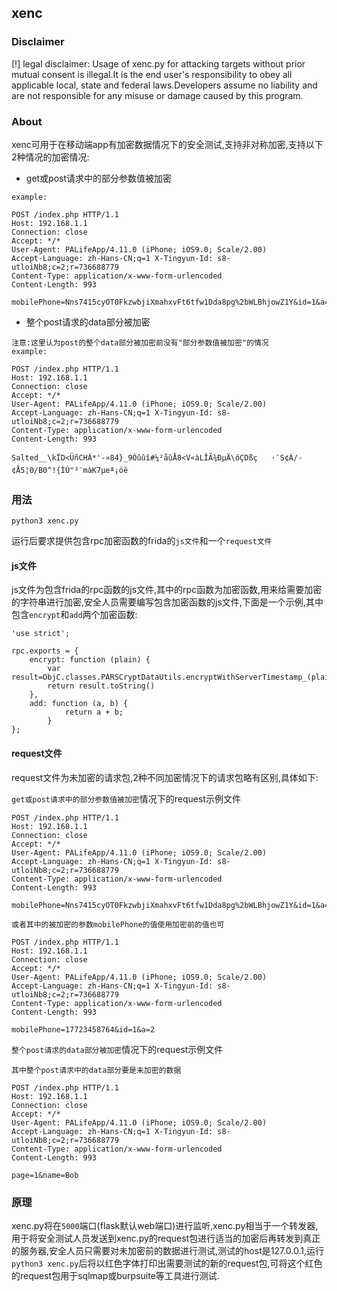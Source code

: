 ## xenc

### Disclaimer

[!] legal disclaimer: Usage of xenc.py for attacking targets without prior mutual consent is illegal.It is the end user's responsibility to obey all applicable local, state and federal laws.Developers assume no liability and are not responsible for any misuse or damage caused by this program.

### About

xenc可用于在移动端app有加密数据情况下的安全测试,支持非对称加密,支持以下2种情况的加密情况:

+ get或post请求中的部分参数值被加密

``` 
example:

POST /index.php HTTP/1.1 
Host: 192.168.1.1 
Connection: close 
Accept: */* 
User-Agent: PALifeApp/4.11.0 (iPhone; iOS9.0; Scale/2.00) 
Accept-Language: zh-Hans-CN;q=1 X-Tingyun-Id: s8-utloiNb8;c=2;r=736688779 
Content-Type: application/x-www-form-urlencoded 
Content-Length: 993

mobilePhone=Nns7415cyOT0FkzwbjiXmahxvFt6tfw1Dda8pg%2bWLBhjowZ1Y&id=1&a=2
```


+ 整个post请求的data部分被加密

```
注意:这里认为post的整个data部分被加密前没有"部分参数值被加密"的情况
example:

POST /index.php HTTP/1.1 
Host: 192.168.1.1 
Connection: close 
Accept: */* 
User-Agent: PALifeApp/4.11.0 (iPhone; iOS9.0; Scale/2.00) 
Accept-Language: zh-Hans-CN;q=1 X-Tingyun-Id: s8-utloiNb8;c=2;r=736688779 
Content-Type: application/x-www-form-urlencoded 
Content-Length: 993

Salted__\kÏ D<ÜñCHÁ*'-»84}_9Óûûî#¼²åûÅ8<V«àLÎÃ¾ÐµÄ\ôÇDßç	·¨S¢À/-¢Å5¦0/B0^!{ÌÚ"³¨màK7µeª¡öê
```

### 用法

`python3 xenc.py`

运行后要求提供包含rpc加密函数的frida的`js文件`和一个`request文件`

#### js文件

js文件为包含frida的rpc函数的js文件,其中的rpc函数为加密函数,用来给需要加密的字符串进行加密,安全人员需要编写包含加密函数的js文件,下面是一个示例,其中包含`encrypt`和`add`两个加密函数:

```
'use strict';

rpc.exports = {
    encrypt: function (plain) {
        var result=ObjC.classes.PARSCryptDataUtils.encryptWithServerTimestamp_(plain)
        return result.toString()
    },
    add: function (a, b) {
            return a + b;
        }
};

```

#### request文件

request文件为未加密的请求包,2种不同加密情况下的请求包略有区别,具体如下:

`get或post请求中的部分参数值被加密`情况下的request示例文件

```
POST /index.php HTTP/1.1 
Host: 192.168.1.1 
Connection: close 
Accept: */* 
User-Agent: PALifeApp/4.11.0 (iPhone; iOS9.0; Scale/2.00) 
Accept-Language: zh-Hans-CN;q=1 X-Tingyun-Id: s8-utloiNb8;c=2;r=736688779 
Content-Type: application/x-www-form-urlencoded 
Content-Length: 993

mobilePhone=Nns7415cyOT0FkzwbjiXmahxvFt6tfw1Dda8pg%2bWLBhjowZ1Y&id=1&a=2

或者其中的被加密的参数mobilePhone的值使用加密前的值也可

POST /index.php HTTP/1.1 
Host: 192.168.1.1 
Connection: close 
Accept: */* 
User-Agent: PALifeApp/4.11.0 (iPhone; iOS9.0; Scale/2.00) 
Accept-Language: zh-Hans-CN;q=1 X-Tingyun-Id: s8-utloiNb8;c=2;r=736688779 
Content-Type: application/x-www-form-urlencoded 
Content-Length: 993

mobilePhone=17723458764&id=1&a=2
```

`整个post请求的data部分被加密`情况下的request示例文件

```
其中整个post请求中的data部分要是未加密的数据

POST /index.php HTTP/1.1 
Host: 192.168.1.1 
Connection: close 
Accept: */* 
User-Agent: PALifeApp/4.11.0 (iPhone; iOS9.0; Scale/2.00) 
Accept-Language: zh-Hans-CN;q=1 X-Tingyun-Id: s8-utloiNb8;c=2;r=736688779 
Content-Type: application/x-www-form-urlencoded 
Content-Length: 993

page=1&name=Bob
```

### 原理

xenc.py将在`5000`端口(flask默认web端口)进行监听,xenc.py相当于一个转发器,用于将安全测试人员发送到xenc.py的request包进行适当的加密后再转发到真正的服务器,安全人员只需要对未加密前的数据进行测试,测试的host是127.0.0.1,运行`python3 xenc.py`后将以红色字体打印出需要测试的新的request包,可将这个红色的request包用于sqlmap或burpsuite等工具进行测试.
